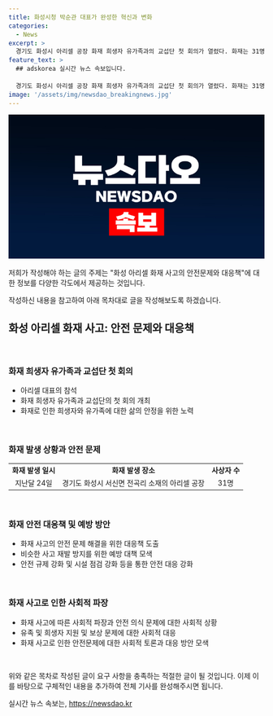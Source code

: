 ```yaml
---
title: 화성시청 박순관 대표가 완성한 혁신과 변화
categories:
  - News
excerpt: >
  경기도 화성시 아리셀 공장 화재 희생자 유가족과의 교섭단 첫 회의가 열렸다. 화재는 31명의 사상자를 낸 비극이었으며 이들을 떠난 가족들과의 협상이 진행 중이다.
feature_text: >
  ## adskorea 실시간 뉴스 속보입니다.

  경기도 화성시 아리셀 공장 화재 희생자 유가족과의 교섭단 첫 회의가 열렸다. 화재는 31명의 사상자를 낸 비극이었으며 이들을 떠난 가족들과의 협상이 진행 중이다.
image: '/assets/img/newsdao_breakingnews.jpg'
---
```


<p><img src="/assets/img/newsdao_breakingnews.jpg" alt="adskorea 속보" /></p>

<p>저희가 작성해야 하는 글의 주제는 "화성 아리셀 화재 사고의 안전문제와 대응책"에 대한 정보를 다양한 각도에서 제공하는 것입니다.</p>

<p>작성하신 내용을 참고하여 아래 목차대로 글을 작성해보도록 하겠습니다.</p>

<h2 data-ke-size="size26">화성 아리셀 화재 사고: 안전 문제와 대응책</h2>

<p data-ke-size="size16">&nbsp;</p>

<h3>화재 희생자 유가족과 교섭단 첫 회의</h3>

<ul>
  <li>아리셀 대표의 참석</li>
  <li>화재 희생자 유가족과 교섭단의 첫 회의 개최</li>
  <li>화재로 인한 희생자와 유가족에 대한 삶의 안정을 위한 노력</li>
</ul>

<p data-ke-size="size16">&nbsp;</p>

<h3>화재 발생 상황과 안전 문제</h3>

<table>
  <tr>
    <td style="text-align: center; height: 17px;"><b>화재 발생 일시</b></td>
    <td style="text-align: center; height: 17px;"><b>화재 발생 장소</b></td>
    <td style="text-align: center; height: 17px;"><b>사상자 수</b></td>
  </tr>
  <tr>
    <td style="text-align: center; height: 17px;">지난달 24일</td>
    <td style="text-align: center; height: 17px;">경기도 화성시 서신면 전곡리 소재의 아리셀 공장</td>
    <td style="text-align: center; height: 17px;">31명</td>
  </tr>
</table>

<p data-ke-size="size16">&nbsp;</p>

<h3>화재 안전 대응책 및 예방 방안</h3>

<ul>
  <li>화재 사고의 안전 문제 해결을 위한 대응책 도출</li>
  <li>비슷한 사고 재발 방지를 위한 예방 대책 모색</li>
  <li>안전 규제 강화 및 시설 점검 강화 등을 통한 안전 대응 강화</li>
</ul>

<p data-ke-size="size16">&nbsp;</p>

<h3>화재 사고로 인한 사회적 파장</h3>

<ul>
  <li>화재 사고에 따른 사회적 파장과 안전 의식 문제에 대한 사회적 상황</li>
  <li>유족 및 희생자 지원 및 보상 문제에 대한 사회적 대응</li>
  <li>화재 사고로 인한 안전문제에 대한 사회적 토론과 대응 방안 모색</li>
</ul>

<p data-ke-size="size16">&nbsp;</p>

<p>위와 같은 목차로 작성된 글이 요구 사항을 충족하는 적절한 글이 될 것입니다. 이제 이를 바탕으로 구체적인 내용을 추가하여 전체 기사를 완성해주시면 됩니다.</p>
실시간 뉴스 속보는, <a href="https://newsdao.kr" rel="dofollow">https://newsdao.kr</a>


